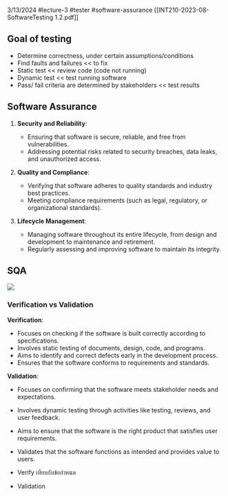 3/13/2024
#lecture-3 #tester #software-assurance
[[INT210-2023-08-SoftwareTesting 1.2.pdf]]

## Goal of testing
- Determine correctness, under certain assumptions/conditions
- Find faults and failures << to fix
- Static test << review code (code not running)
- Dynamic test << test running software
- Pass/ fail criteria are determined by stakeholders << test results

## Software Assurance

1. **Security and Reliability**:
    
    - Ensuring that software is secure, reliable, and free from vulnerabilities.
    - Addressing potential risks related to security breaches, data leaks, and unauthorized access.
2. **Quality and Compliance**:
    
    - Verifying that software adheres to quality standards and industry best practices.
    - Meeting compliance requirements (such as legal, regulatory, or organizational standards).
3. **Lifecycle Management**:
    
    - Managing software throughout its entire lifecycle, from design and development to maintenance and retirement.
    - Regularly assessing and improving software to maintain its integrity.

## SQA

![](https://i.imgur.com/OSx1HvE.png)

### Verification vs Validation

**Verification**:

- Focuses on checking if the software is built correctly according to specifications.
- Involves static testing of documents, design, code, and programs.
- Aims to identify and correct defects early in the development process.
- Ensures that the software conforms to requirements and standards.

**Validation**:

- Focuses on confirming that the software meets stakeholder needs and expectations.
- Involves dynamic testing through activities like testing, reviews, and user feedback.
- Aims to ensure that the software is the right product that satisfies user requirements.
- Validates that the software functions as intended and provides value to users.


- Verify เทียบกับข้อกําหนด
- Validation 